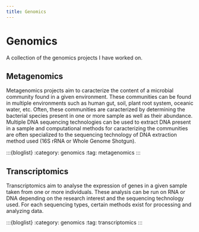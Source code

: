 ```yaml
---
title: Genomics
---
```

# Genomics
A collection of the genomics projects I have worked on.

## Metagenomics
Metagenomics projects aim to caracterize the content of a microbial community found in a given environment. These communities can be found in multiple environments such as human gut, soil, plant root system, oceanic water, etc. Often, these communities are caracterized by determining the bacterial species present in one or more sample as well as their abundance. Multiple DNA sequencing technologies can be used to extract DNA present in a sample and computational methods for caracterizing the communities are often specialized to the sequencing technology of DNA extraction method used (16S rRNA or Whole Genome Shotgun).

:::{bloglist}
:category: genomics
:tag: metagenomics
:::

## Transcriptomics
Transcriptomics aim to analyse the expression of genes in a given sample taken from one or more individuals. These analysis can be run on RNA or DNA depending on the research interest and the sequencing technology used. For each sequencing types, certain methods exist for processing and analyzing data.

:::{bloglist}
:category: genomics
:tag: transcriptomics
:::